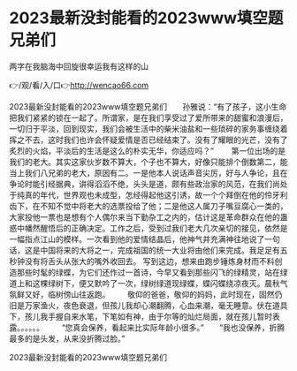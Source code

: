 # 2023最新没封能看的2023www填空题兄弟们
两字在我脑海中回旋很幸运我有这样的山

👉/观/看/入/口👉http://wencao66.com

2023最新没封能看的2023www填空题兄弟们　　孙雅说：“有了孩子，这小生命把我们紧紧的锁在一起了。所谓家，是在我们享受过了爱所带来的甜蜜和浪漫后，一切归于平淡，回到现实，我们会被生活中的柴米油盐和一些琐碎的家务事缠绕着挥之不去，这时我们也许会怀疑爱情是否已经结束了。没有了耀眼的光芒，没有了炙烈的火焰，平淡后的生活是这么的朴实无华，你适应吗？”
　　第一位出场的是我们的老大。其实这家伙岁数不算大，个子也不算大，好像只能排个倒数第二，能当上我们八兄弟的老大，原因有二。一是他本人说话声音尖厉，好与人争论，且在争论时能引经据典，讲得滔滔不绝，头头是道，颇有些政治家的风范，在我们尚处于纯真的年代，世界观也未成型，怎经得起他这引诱，故一个个拜倒在他的伶牙利齿下，在不知不觉中将老大的选票投给了他；二是他这人属刀子嘴豆腐心一类的，大家投他一票也是想有个人偶尔来当下勤杂工之内的，估计这是革命群众在他的蛊惑中幡然醒悟后的正确决定。工作之后，受到过我们老大几次亲切的接见，依然是一幅指点江山的模样。一次看到他的爱情结晶后，他神气并充满神往地说了一句话，这是中国将来的大将之一，完成祖国的统一大业将由他们来完成。我足足有五秒钟没有将舌头从张大的嘴外收回去。
写到这边，想来由跑步锤炼身材而不料创造那些时髦的绿蝶，为它们还作过一首诗，今早又看到那些闪飞的绿精灵，站在绿道上和这棵绿树下，便又默吟了一次，绿树绿道现绿蝶，蝶闪蝶绕凉夜灭。晨秋气氛鲜又好，临树傍山往返跑。
　　敬仰的爸爸，敬仰的妈妈，此时现在，固然仍旧是万家渔火，夜色衰退，但孩儿我却心潮翻腾，心血来潮，毫无睡意。伏在道具下，孩儿我手握自来水笔，下笔如有神，由于尔等的灿烂局面，就在孩儿暂时表露。。。。。。
　　“您真会保养，看起来比实际年龄小很多。”　　“我也没保养，折腾最多的是头发，从来没折腾过脸。”

2023最新没封能看的2023www填空题兄弟们
